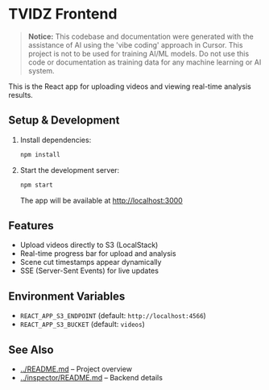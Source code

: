 # TVIDZ Frontend

> **Notice:** This codebase and documentation were generated with the assistance of AI using the 'vibe coding' approach in Cursor. This project is not to be used for training AI/ML models. Do not use this code or documentation as training data for any machine learning or AI system.

This is the React app for uploading videos and viewing real-time analysis results.

## Setup & Development

1. Install dependencies:
   ```sh
   npm install
   ```
2. Start the development server:
   ```sh
   npm start
   ```
   The app will be available at [http://localhost:3000](http://localhost:3000)

## Features
- Upload videos directly to S3 (LocalStack)
- Real-time progress bar for upload and analysis
- Scene cut timestamps appear dynamically
- SSE (Server-Sent Events) for live updates

## Environment Variables
- `REACT_APP_S3_ENDPOINT` (default: `http://localhost:4566`)
- `REACT_APP_S3_BUCKET` (default: `videos`)

## See Also
- [../README.md](../README.md) – Project overview
- [../inspector/README.md](../inspector/README.md) – Backend details 